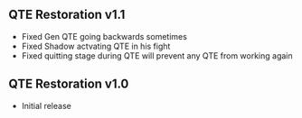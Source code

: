 ## QTE Restoration v1.1

- Fixed Gen QTE going backwards sometimes
- Fixed Shadow actvating QTE in his fight
- Fixed quitting stage during QTE will prevent any QTE from working again


## QTE Restoration v1.0

- Initial release
